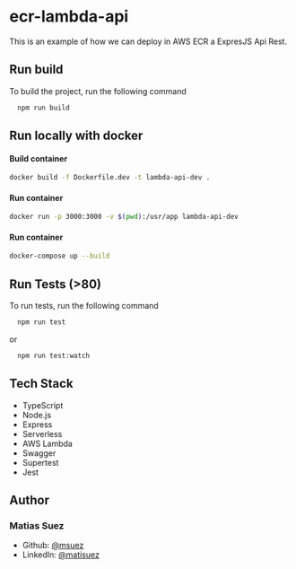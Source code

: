 # ecr-lambda-api
This is an example of how we can deploy in AWS ECR a ExpresJS Api Rest.

## Run build

To build the project, run the following command

```bash
  npm run build
```

## Run locally with docker

#### Build container
```bash
docker build -f Dockerfile.dev -t lambda-api-dev .
```
#### Run container
```bash
docker run -p 3000:3000 -v $(pwd):/usr/app lambda-api-dev
```

#### Run container
```bash
docker-compose up --build
```

## Run Tests (>80)

To run tests, run the following command

```bash
  npm run test
```
or
```bash
  npm run test:watch
```

## Tech Stack
- TypeScript
- Node.js
- Express
- Serverless
- AWS Lambda
- Swagger
- Supertest
- Jest

## Author
### Matias Suez
- Github: [@msuez](https://github.com/msuez)
- LinkedIn: [@matisuez](https://www.linkedin.com/in/matisuez/)
